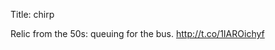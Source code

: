 Title: chirp

Relic from the 50s: queuing for the bus. <a href="http://t.co/1IAROichyf">http://t.co/1IAROichyf</a>
